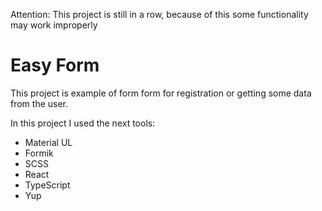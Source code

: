 Attention: This project is still in a row, because of this some functionality may work improperly

<h1> Easy Form </h1>
<p>This project is example of form form for registration or getting some data from the user.</p>
<p>In this project I used the next tools:</p>
<ul>
  <li>Material UL</li>
  <li>Formik</li>
  <li>SCSS</li>
  <li>React</li>
  <li>TypeScript</li>
  <li>Yup</li>
</ul>